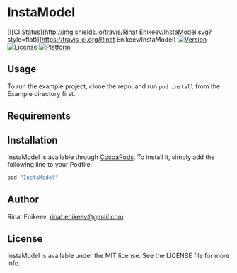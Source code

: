 # InstaModel

[![CI Status](http://img.shields.io/travis/Rinat Enikeev/InstaModel.svg?style=flat)](https://travis-ci.org/Rinat Enikeev/InstaModel)
[![Version](https://img.shields.io/cocoapods/v/InstaModel.svg?style=flat)](http://cocoapods.org/pods/InstaModel)
[![License](https://img.shields.io/cocoapods/l/InstaModel.svg?style=flat)](http://cocoapods.org/pods/InstaModel)
[![Platform](https://img.shields.io/cocoapods/p/InstaModel.svg?style=flat)](http://cocoapods.org/pods/InstaModel)

## Usage

To run the example project, clone the repo, and run `pod install` from the Example directory first.

## Requirements

## Installation

InstaModel is available through [CocoaPods](http://cocoapods.org). To install
it, simply add the following line to your Podfile:

```ruby
pod "InstaModel"
```

## Author

Rinat Enikeev, rinat.enikeev@gmail.com

## License

InstaModel is available under the MIT license. See the LICENSE file for more info.

